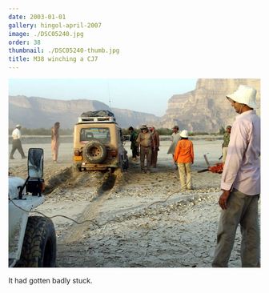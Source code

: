 ```yaml
---
date: 2003-01-01
gallery: hingol-april-2007
image: ./DSC05240.jpg
order: 38
thumbnail: ./DSC05240-thumb.jpg
title: M38 winching a CJ7
---
```


![M38 winching a CJ7](./DSC05240.jpg)

It had gotten badly stuck.
